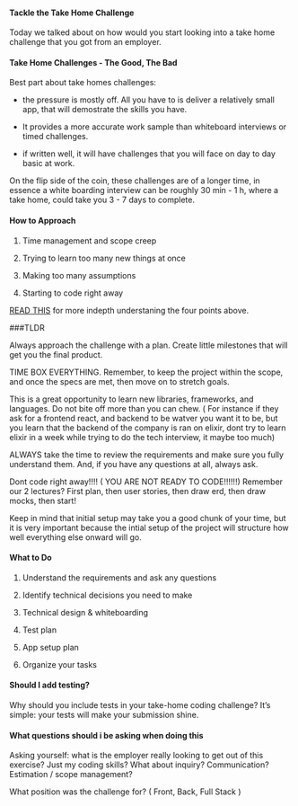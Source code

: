 #### Tackle the Take Home Challenge

Today we talked about on how would you start looking into a take home challenge that you got from an employer.

#### Take Home Challenges - The Good, The Bad

Best part about take homes challenges:

 - the pressure is mostly off. All you have to is deliver a relatively small app, that will demostrate the skills you have.

 - It provides a more accurate work sample than whiteboard interviews or timed challenges.

 - if written well, it will have challenges that you will face on day to day basic at work.

On the flip side of the coin, these challenges are of a longer time, in essence a white boarding interview can be roughly 30 min - 1 h, where a take home, could take you 3 - 7 days to complete.

#### How to Approach

1. Time management and scope creep

2. Trying to learn too many new things at once

3. Making too many assumptions

4. Starting to code right away

[READ THIS](https://www.freecodecamp.org/news/the-essential-guide-to-take-home-coding-challenges-a0e746220dd7/) for more indepth understaning the four points above.

###TLDR

Always approach the challenge with a plan. Create little milestones that will get you the final product.

TIME BOX EVERYTHING. Remember, to keep the project within the scope, and once the specs are met, then move on to stretch goals.

This is a great opportunity to learn new libraries, frameworks, and languages. Do not bite off more than you can chew. ( For instance if they ask for a frontend react, and backend to be watver you want it to be, but you learn that the backend of the company is ran on elixir, dont try to learn elixir in a week while trying to do the tech interview, it maybe too much)

ALWAYS take the time to review the requirements and make sure you fully understand them. And, if you have any questions at all, always ask.

Dont code right away!!!! ( YOU ARE NOT READY TO CODE!!!!!!) Remember our 2 lectures? First plan, then user stories, then draw erd, then draw mocks, then start!

Keep in mind that initial setup may take you a good chunk of your time, but it is very important because the intial setup of the project will structure how well everything else onward will go.

#### What to Do

1. Understand the requirements and ask any questions

2. Identify technical decisions you need to make

3. Technical design & whiteboarding

4. Test plan

5. App setup plan

6. Organize your tasks


#### Should I add testing?

Why should you include tests in your take-home coding challenge? It’s simple: your tests will make your submission shine.

#### What questions should i be asking when doing this

Asking yourself: what is the employer really looking to get out of this exercise? Just my coding skills? What about inquiry? Communication? Estimation / scope management?

What position was the challenge for? ( Front, Back, Full Stack )
